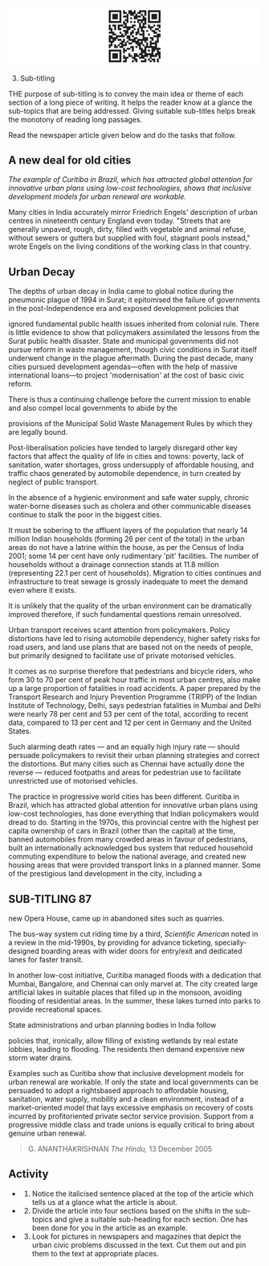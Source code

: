 ![](_page_0_Picture_1.jpeg)

3. Sub-titling

THE purpose of sub-titling is to convey the main idea or theme of each section of a long piece of writing. It helps the reader know at a glance the sub-topics that are being addressed. Giving suitable sub-titles helps break the monotony of reading long passages.

Read the newspaper article given below and do the tasks that follow.

## A new deal for old cities

*The example of Curitiba in Brazil, which has attracted global attention for innovative urban plans using low-cost technologies, shows that inclusive development models for urban renewal are workable.*

Many cities in India accurately mirror Friedrich Engels' description of urban centres in nineteenth century England even today. "Streets that are generally unpaved, rough, dirty, filled with vegetable and animal refuse, without sewers or gutters but supplied with foul, stagnant pools instead," wrote Engels on the living conditions of the working class in that country.

## Urban Decay

The depths of urban decay in India came to global notice during the pneumonic plague of 1994 in Surat; it epitomised the failure of governments in the post-Independence era and exposed development policies that

ignored fundamental public health issues inherited from colonial rule. There is little evidence to show that policymakers assimilated the lessons from the Surat public health disaster. State and municipal governments did not pursue reform in waste management, though civic conditions in Surat itself underwent change in the plague aftermath. During the past decade, many cities pursued development agendas—often with the help of massive international loans—to project 'modernisation' at the cost of basic civic reform.

There is thus a continuing challenge before the current mission to enable and also compel local governments to abide by the

provisions of the Municipal Solid Waste Management Rules by which they are legally bound.

Post-liberalisation policies have tended to largely disregard other key factors that affect the quality of life in cities and towns: poverty, lack of sanitation, water shortages, gross undersupply of affordable housing, and traffic chaos generated by automobile dependence, in turn created by neglect of public transport.

In the absence of a hygienic environment and safe water supply, chronic water-borne diseases such as cholera and other communicable diseases continue to stalk the poor in the biggest cities.

It must be sobering to the affluent layers of the population that nearly 14 million Indian households (forming 26 per cent of the total) in the urban areas do not have a latrine within the house, as per the Census of India 2001; some 14 per cent have only rudimentary 'pit' facilities. The number of households without a drainage connection stands at 11.8 million (representing 22.1 per cent of households). Migration to cities continues and infrastructure to treat sewage is grossly inadequate to meet the demand even where it exists.

It is unlikely that the quality of the urban environment can be dramatically improved therefore, if such fundamental questions remain unresolved.

Urban transport receives scant attention from policymakers. Policy distortions have led to rising automobile dependency, higher safety risks for road users, and land use plans that are based not on the needs of people, but primarily designed to facilitate use of private motorised vehicles.

It comes as no surprise therefore that pedestrians and bicycle riders, who form 30 to 70 per cent of peak hour traffic in most urban centres, also make up a large proportion of fatalities in road accidents. A paper prepared by the Transport Research and Injury Prevention Programme (TRIPP) of the Indian Institute of Technology, Delhi, says pedestrian fatalities in Mumbai and Delhi were nearly 78 per cent and 53 per cent of the total, according to recent data, compared to 13 per cent and 12 per cent in Germany and the United States.

Such alarming death rates — and an equally high injury rate — should persuade policymakers to revisit their urban planning strategies and correct the distortions. But many cities such as Chennai have actually done the reverse — reduced footpaths and areas for pedestrian use to facilitate unrestricted use of motorised vehicles.

The practice in progressive world cities has been different. Curitiba in Brazil, which has attracted global attention for innovative urban plans using low-cost technologies, has done everything that Indian policymakers would dread to do. Starting in the 1970s, this provincial centre with the highest per capita ownership of cars in Brazil (other than the capital) at the time, banned automobiles from many crowded areas in favour of pedestrians, built an internationally acknowledged bus system that reduced household commuting expenditure to below the national average, and created new housing areas that were provided transport links in a planned manner. Some of the prestigious land development in the city, including a

## SUB-TITLING 87

new Opera House, came up in abandoned sites such as quarries.

The bus-way system cut riding time by a third, *Scientific American* noted in a review in the mid-1990s, by providing for advance ticketing, specially-designed boarding areas with wider doors for entry/exit and dedicated lanes for faster transit.

In another low-cost initiative, Curitiba managed floods with a dedication that Mumbai, Bangalore, and Chennai can only marvel at. The city created large artificial lakes in suitable places that filled up in the monsoon, avoiding flooding of residential areas. In the summer, these lakes turned into parks to provide recreational spaces.

State administrations and urban planning bodies in India follow

policies that, ironically, allow filling of existing wetlands by real estate lobbies, leading to flooding. The residents then demand expensive new storm water drains.

Examples such as Curitiba show that inclusive development models for urban renewal are workable. If only the state and local governments can be persuaded to adopt a rightsbased approach to affordable housing, sanitation, water supply, mobility and a clean environment, instead of a market-oriented model that lays excessive emphasis on recovery of costs incurred by profitoriented private sector service provision. Support from a progressive middle class and trade unions is equally critical to bring about genuine urban renewal.

> G. ANANTHAKRISHNAN *The Hindu,* 13 December 2005

## Activity

- 1. Notice the italicised sentence placed at the top of the article which tells us at a glance what the article is about.
- 2. Divide the article into four sections based on the shifts in the sub-topics and give a suitable sub-heading for each section. One has been done for you in the article as an example.
- 3. Look for pictures in newspapers and magazines that depict the urban civic problems discussed in the text. Cut them out and pin them to the text at appropriate places.


